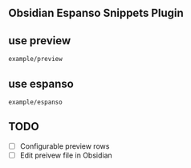 ## Obsidian Espanso Snippets Plugin

## use preview

`example/preview`

## use espanso

`example/espanso`

## TODO

- [ ] Configurable preview rows
- [ ] Edit preivew file in Obsidian
